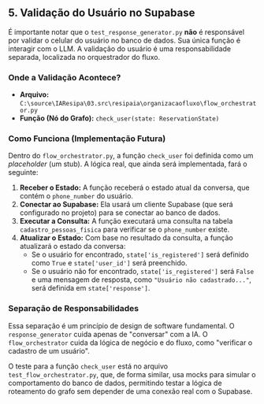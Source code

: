 
## 5. Validação do Usuário no Supabase

É importante notar que o `test_response_generator.py` **não** é responsável por validar o celular do usuário no banco de dados. Sua única função é interagir com o LLM. A validação do usuário é uma responsabilidade separada, localizada no orquestrador do fluxo.

### Onde a Validação Acontece?

-   **Arquivo:** `C:\source\IAResipa\03.src\resipaia\organizacaofluxo\flow_orchestrator.py`
-   **Função (Nó do Grafo):** `check_user(state: ReservationState)`

### Como Funciona (Implementação Futura)

Dentro do `flow_orchestrator.py`, a função `check_user` foi definida como um *placeholder* (um stub). A lógica real, que ainda será implementada, fará o seguinte:

1.  **Receber o Estado:** A função receberá o estado atual da conversa, que contém o `phone_number` do usuário.
2.  **Conectar ao Supabase:** Ela usará um cliente Supabase (que será configurado no projeto) para se conectar ao banco de dados.
3.  **Executar a Consulta:** A função executará uma consulta na tabela `cadastro_pessoas_fisica` para verificar se o `phone_number` existe.
4.  **Atualizar o Estado:** Com base no resultado da consulta, a função atualizará o estado da conversa:
    -   Se o usuário for encontrado, `state['is_registered']` será definido como `True` e `state['user_id']` será preenchido.
    -   Se o usuário não for encontrado, `state['is_registered']` será `False` e uma mensagem de resposta, como `"Usuário não cadastrado..."`, será definida em `state['response']`.

### Separação de Responsabilidades

Essa separação é um princípio de design de software fundamental. O `response_generator` cuida apenas de "conversar" com a IA. O `flow_orchestrator` cuida da lógica de negócio e do fluxo, como "verificar o cadastro de um usuário".

O teste para a função `check_user` está no arquivo `test_flow_orchestrator.py`, que, de forma similar, usa mocks para simular o comportamento do banco de dados, permitindo testar a lógica de roteamento do grafo sem depender de uma conexão real com o Supabase.
